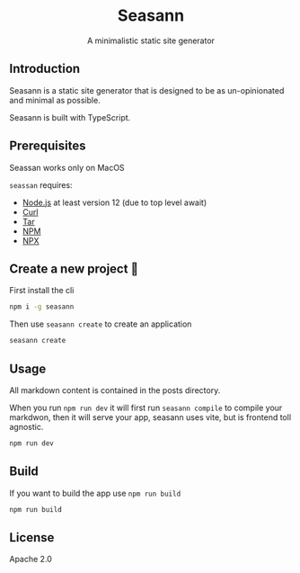 <div align="center">
    <h1>Seasann</h1>
    <p>A minimalistic static site generator</p>
</div>

## Introduction

Seasann is a static site generator that is designed to be as un-opinionated and minimal as possible.

Seasann is built with TypeScript.

## Prerequisites

Seassan works only on MacOS

`seassan` requires:

-   [Node.js](https://nodejs.org) at least version 12 (due to top level await)
-   [Curl](https://curl.se)
-   [Tar](https://www.gnu.org/software/tar/)
-   [NPM](https://www.npmjs.com)
-   [NPX](https://docs.npmjs.com/cli/v7/commands/npx/)

## Create a new project 💾

First install the cli

```bash
npm i -g seasann
```

Then use `seasann create` to create an application

```bash
seasann create
```

## Usage

All markdown content is contained in the posts directory.

When you run `npm run dev` it will first run `seasann compile` to compile your markdwon, then it will serve your app, seasann uses vite, but is frontend toll agnostic.

```bash
npm run dev
```

## Build

If you want to build the app use `npm run build`

```bash
npm run build
```

## License

Apache 2.0
